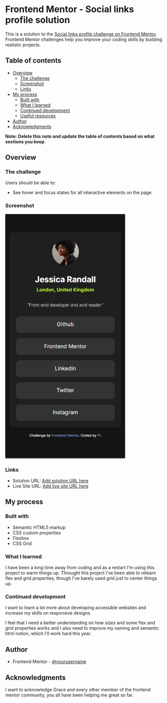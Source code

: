 # Frontend Mentor - Social links profile solution

This is a solution to the [Social links profile challenge on Frontend Mentor](https://www.frontendmentor.io/challenges/social-links-profile-UG32l9m6dQ). Frontend Mentor challenges help you improve your coding skills by building realistic projects. 

## Table of contents

- [Overview](#overview)
  - [The challenge](#the-challenge)
  - [Screenshot](#screenshot)
  - [Links](#links)
- [My process](#my-process)
  - [Built with](#built-with)
  - [What I learned](#what-i-learned)
  - [Continued development](#continued-development)
  - [Useful resources](#useful-resources)
- [Author](#author)
- [Acknowledgments](#acknowledgments)

**Note: Delete this note and update the table of contents based on what sections you keep.**

## Overview

### The challenge

Users should be able to:

- See hover and focus states for all interactive elements on the page

### Screenshot

![](./gh-addons/images/page-screenshot-010120251015.png)

### Links

- Solution URL: [Add solution URL here](https://your-solution-url.com)
- Live Site URL: [Add live site URL here](https://your-live-site-url.com)

## My process

### Built with

- Semantic HTML5 markup
- CSS custom properties
- Flexbox
- CSS Grid

### What I learned

I have been a long time away from coding and as a restart I'm using this project to warm things up. Throught this project I've been able to relearn flex and grid properties, though I've barely used grid just to center things up.

### Continued development

I want to learn a lot more about developing accessible websites and increase my skills on responsive designs. 

I feel that I need a better understanding on how sizes and some flex and grid properties works and I also need to improve my naming and semantic html notion, which I'll work hard this year.


## Author

- Frontend Mentor - [@yourusername](https://www.frontendmentor.io/profile/yourusername)

## Acknowledgments

I want to acknowledge Grace and every other member of the frontend mentor community, you all have been helping me great so far.